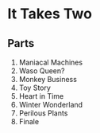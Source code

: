 # It Takes Two

## Parts
1. Maniacal Machines
2. Waso Queen?
3. Monkey Business
4. Toy Story
5. Heart in Time
6. Winter Wonderland
7. Perilous Plants
8. Finale